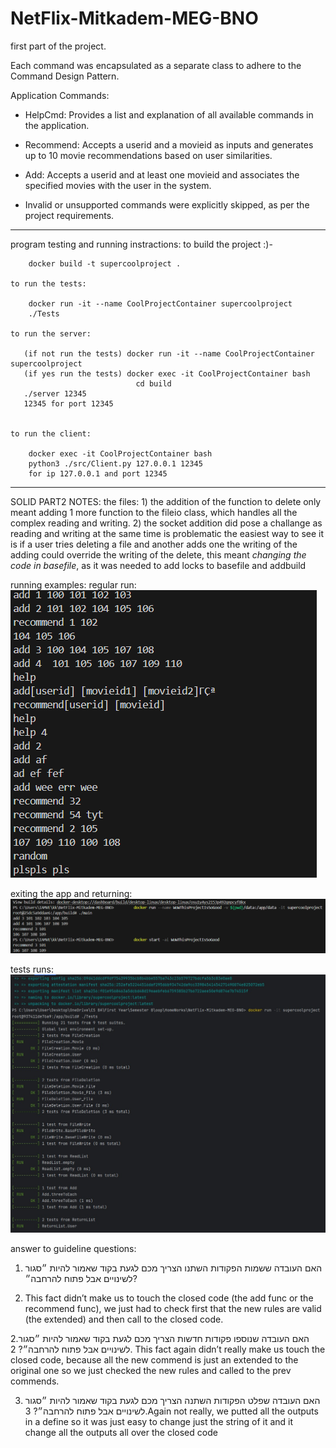 # NetFlix-Mitkadem-MEG-BNO

first part of the project.

Each command was encapsulated as a separate class to adhere to the Command Design Pattern.

Application Commands:
- HelpCmd: Provides a list and explanation of all available commands in the application.

- Recommend: Accepts a userid and a movieid as inputs and generates up to 10 movie recommendations based on user similarities.

- Add: Accepts a userid and at least one movieid and associates the specified movies with the user in the system.

* Invalid or unsupported commands were explicitly skipped, as per the project requirements.

-----------------------------------------------------------------------------------------------------------------------------------------

program testing and running instractions:
    to build the project :)-
    
        docker build -t supercoolproject .

    to run the tests:

        docker run -it --name CoolProjectContainer supercoolproject
        ./Tests

    to run the server:

       (if not run the tests) docker run -it --name CoolProjectContainer supercoolproject
       (if yes run the tests) docker exec -it CoolProjectContainer bash
                                cd build
       ./server 12345 
       12345 for port 12345


    to run the client:

        docker exec -it CoolProjectContainer bash
        python3 ./src/Client.py 127.0.0.1 12345
        for ip 127.0.0.1 and port 12345

-----------------------------------------------------------------------------------------------------------------------------------------
SOLID PART2 NOTES:
    the files:
        1) the addition of the function to delete only meant adding 1 more function to the fileio class,
            which handles all the complex reading and writing.
        2) the socket addition did pose a challange as reading and writing at the same time is problematic
            the easiest way to see it is if a user tries deleting a file and another adds one the writing of the adding could override the writing of the delete,
            this meant *changing the code in basefile*, as it was needed to add locks to basefile and addbuild


running examples:
regular run:
![alt text](image.png)

exiting the app and returning:
![alt text](image-1.png)

tests runs:
![alt text](image-2.png)



answer to guideline questions:
1. האם העובדה ששמות הפקודות השתנו הצריך מכם לגעת בקוד שאמור להיות ״סגור
   לשינויים אבל פתוח להרחבה״?

1. This fact didn’t make us to touch the closed code (the add func or the recommend func), 
we just had to check first that the new rules are valid (the extended) and then call to the closed code.


2.האם העובדה שנוספו פקודות חדשות הצריך מכם לגעת בקוד שאמור להיות ״סגור
לשינויים אבל פתוח להרחבה״?
2. This fact again didn’t really make us touch the closed code, 
because all the new commend is just an extended to the original one so we just checked the new rules and called to the prev commends.

3. האם העובדה שפלט הפקודות השתנה הצריך מכם לגעת בקוד שאמור להיות ״סגור
  לשינויים אבל פתוח להרחבה״?
3.Again not really, 
we putted all the outputs in a define so it was just easy to change just the string of it and it change all the outputs all over the closed code